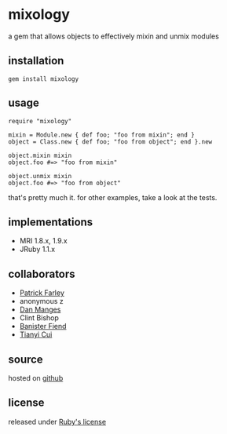 mixology
========

a gem that allows objects to effectively mixin and unmix modules

installation
------------

    gem install mixology

usage
-----

    require "mixology"
    
    mixin = Module.new { def foo; "foo from mixin"; end }
    object = Class.new { def foo; "foo from object"; end }.new

    object.mixin mixin
    object.foo #=> "foo from mixin"
    
    object.unmix mixin
    object.foo #=> "foo from object"
    
that's pretty much it. for other examples, take a look at the tests.

implementations
---------------

* MRI 1.8.x, 1.9.x
* JRuby 1.1.x

collaborators
-------------

* [Patrick Farley](http://www.klankboomklang.com/)
* anonymous z
* [Dan Manges](http://www.dcmanges.com/blog)
* Clint Bishop
* [Banister Fiend](http://banisterfiend.wordpress.com/)
* [Tianyi Cui](http://cuitianyi.com/)

source
------

hosted on [github](http://github.com/dan-manges/mixology/tree/master)

license
-------

released under [Ruby's license](http://www.ruby-lang.org/en/LICENSE.txt)
